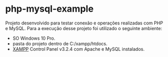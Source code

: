 # php-mysql-example

Projeto desenvolvido para testar conexão e operações realizadas com PHP e MySQL.
Para a execução desse projeto foi utilizado o seguinte ambiente:

* SO Windows 10 Pro.
* pasta do projeto dentro de C:/xampp/htdocs.
* [XAMPP](https://www.apachefriends.org/pt_br/index.html) Control Panel v3.2.4 com Apache e MySQL instalados.
